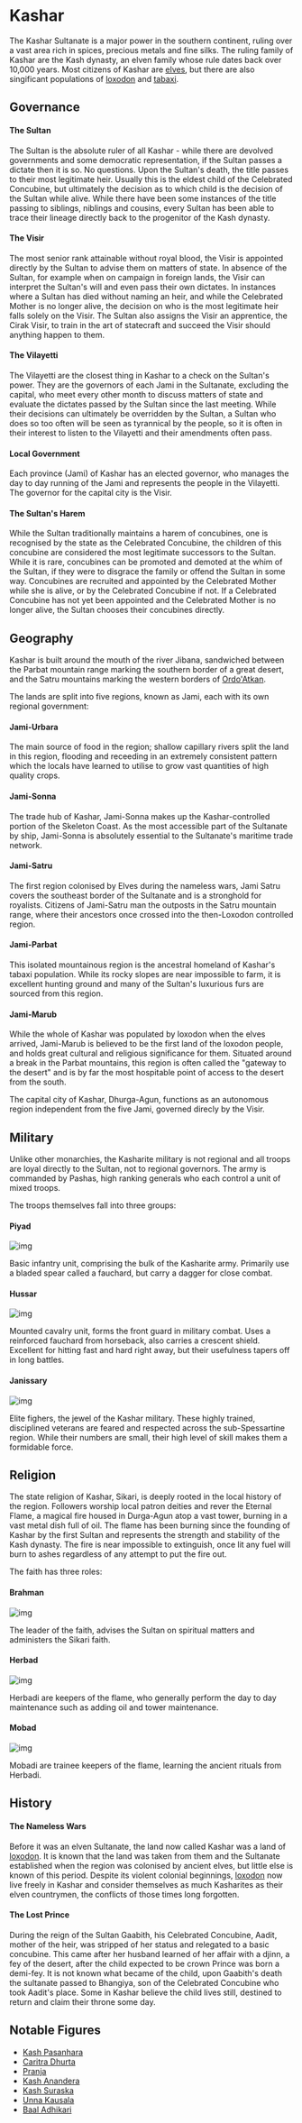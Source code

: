 # Kashar

The Kashar Sultanate is a major power in the southern continent, ruling over a vast area rich in spices, precious metals and fine silks. The ruling family of Kashar are the Kash dynasty, an elven family whose rule dates back over 10,000 years. Most citizens of Kashar are [elves](species#elves), but there are also singificant populations of [loxodon](species#loxodon) and [tabaxi](species#tabaxi). 

## Governance

#### The Sultan

The Sultan is the absolute ruler of all Kashar - while there are devolved governments and some democratic representation, if the Sultan passes a dictate then it is so. No questions. Upon the Sultan's death, the title passes to their most legitimate heir. Usually this is the eldest child of the Celebrated Concubine, but ultimately the decision as to which child is the decision of the Sultan while alive. While there have been some instances of the title passing to siblings, niblings and cousins, every Sultan has been able to trace their lineage directly back to the progenitor of the Kash dynasty.

#### The Visir

The most senior rank attainable without royal blood, the Visir is appointed directly by the Sultan to advise them on matters of state. In absence of the Sultan, for example when on campaign in foreign lands, the Visir can interpret the Sultan's will and even pass their own dictates. In instances where a Sultan has died without naming an heir, and while the Celebrated Mother is no longer alive, the decision on who is the most legitimate heir falls solely on the Visir. The Sultan also assigns the Visir an apprentice, the Cirak Visir, to train in the art of statecraft and succeed the Visir should anything happen to them.

#### The Vilayetti

The Vilayetti are the closest thing in Kashar to a check on the Sultan's power. They are the governors of each Jami in the Sultanate, excluding the capital, who meet every other month to discuss matters of state and evaluate the dictates passed by the Sultan since the last meeting. While their decisions can ultimately be overridden by the Sultan, a Sultan who does so too often will be seen as tyrannical by the people, so it is often in their interest to listen to the Vilayetti and their amendments often pass.

#### Local Government

Each province (Jami) of Kashar has an elected governor, who manages the day to day running of the Jami and represents the people in the Vilayetti. The governor for the capital city is the Visir.

#### The Sultan's Harem

While the Sultan traditionally maintains a harem of concubines, one is recognised by the state as the Celebrated Concubine, the children of this concubine are considered the most legitimate successors to the Sultan. While it is rare, concubines can be promoted and demoted at the whim of the Sultan, if they were to disgrace the family or offend the Sultan in some way. Concubines are recruited and appointed by the Celebrated Mother while she is alive, or by the Celebrated Concubine if not. If a Celebrated Concubine has not yet been appointed and the Celebrated Mother is no longer alive, the Sultan chooses their concubines directly.

## Geography

Kashar is built around the mouth of the river Jibana, sandwiched between the Parbat mountain range marking the southern border of a great desert, and the Satru mountains marking the western borders of [Ordo'Atkan](#ordoatkan).

The lands are split into five regions, known as Jami, each with its own regional government:

#### Jami-Urbara

The main source of food in the region; shallow capillary rivers split the land in this region, flooding and receeding in an extremely consistent pattern which the locals have learned to utilise to grow vast quantities of high quality crops.

#### Jami-Sonna

The trade hub of Kashar, Jami-Sonna makes up the Kashar-controlled portion of the Skeleton Coast. As the most accessible part of the Sultanate by ship, Jami-Sonna is absolutely essential to the Sultanate's maritime trade network.

#### Jami-Satru

The first region colonised by Elves during the nameless wars, Jami Satru covers the southeast border of the Sultanate and is a stronghold for royalists. Citizens of Jami-Satru man the outposts in the Satru mountain range, where their ancestors once crossed into the then-Loxodon controlled region.

#### Jami-Parbat

This isolated mountainous region is the ancestral homeland of Kashar's tabaxi population. While its rocky slopes are near impossible to farm, it is excellent hunting ground and many of the Sultan's luxurious furs are sourced from this region.

#### Jami-Marub

While the whole of Kashar was populated by loxodon when the elves arrived, Jami-Marub is believed to be the first land of the loxodon people, and holds great cultural and religious significance for them. Situated around a break in the Parbat mountains, this region is often called the "gateway to the desert" and is by far the most hospitable point of access to the desert from the south.

The capital city of Kashar, Dhurga-Agun, functions as an autonomous region independent from the five Jami, governed direcly by the Visir.

## Military

Unlike other monarchies, the Kasharite military is not regional and all troops are loyal directly to the Sultan, not to regional governors. The army is commanded by Pashas, high ranking generals who each control a unit of mixed troops.

The troops themselves fall into three groups:

#### Piyad

![img](assets/locations/kashar/piyad.png)

Basic infantry unit, comprising the bulk of the Kasharite army. Primarily use a bladed spear called a fauchard, but carry a dagger for close combat.

#### Hussar

![img](assets/locations/kashar/hussar.png)

Mounted cavalry unit, forms the front guard in military combat. Uses a reinforced fauchard from horseback, also carries a crescent shield. Excellent for hitting fast and hard right away, but their usefulness tapers off in long battles.

#### Janissary

![img](assets/locations/kashar/janissary.png)

Elite fighers, the jewel of the Kashar military. These highly trained, disciplined veterans are feared and respected across the sub-Spessartine region. While their numbers are small, their high level of skill makes them a formidable force.

## Religion

The state religion of Kashar, Sikari, is deeply rooted in the local history of the region. Followers worship local patron deities and rever the Eternal Flame, a magical fire housed in Durga-Agun atop a vast tower, burning in a vast metal dish full of oil. The flame has been burning since the founding of Kashar by the first Sultan and represents the strength and stability of the Kash dynasty. The fire is near impossible to extinguish, once lit any fuel will burn to ashes regardless of any attempt to put the fire out.

The faith has three roles:

#### Brahman

![img](assets/locations/kashar/brahman.png)

The leader of the faith, advises the Sultan on spiritual matters and administers the Sikari faith.

#### Herbad

![img](assets/locations/kashar/herbad.png)

Herbadi are keepers of the flame, who generally perform the day to day maintenance such as adding oil and tower maintenance.

#### Mobad

![img](assets/locations/kashar/mobad.png)

Mobadi are trainee keepers of the flame, learning the ancient rituals from Herbadi.

## History

#### The Nameless Wars

Before it was an elven Sultanate, the land now called Kashar was a land of [loxodon](species#loxodon). It is known that the land was taken from them and the Sultanate established when the region was colonised by ancient elves, but little else is known of this period. Despite its violent colonial beginnings, [loxodon](species#loxodon) now live freely in Kashar and consider themselves as much Kasharites as their elven countrymen, the conflicts of those times long forgotten.

#### The Lost Prince

During the reign of the Sultan Gaabith, his Celebrated Concubine, Aadit, mother of the heir, was stripped of her status and relegated to a basic concubine. This came after her husband learned of her affair with a djinn, a fey of the desert, after the child expected to be crown Prince was born a demi-fey. It is not known what became of the child, upon Gaabith's death the sultanate passed to Bhangiya, son of the Celebrated Concubine who took Aadit's place. Some in Kashar believe the child lives still, destined to return and claim their throne some day.

## Notable Figures

- [Kash Pasanhara](people#kash-pasanhara)
- [Caritra Dhurta](people#caritra-dhurta)
- [Pranja](people#pranja)
- [Kash Anandera](people#kash-anandera)
- [Kash Suraska](people#kash-suraska)
- [Unna Kausala](people#unna-kausala)
- [Baal Adhikari](people#baal-adhikari)